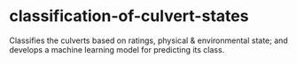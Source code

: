 # classification-of-culvert-states
Classifies the culverts based on ratings, physical &amp; environmental state; and develops a machine learning model for predicting its class.
